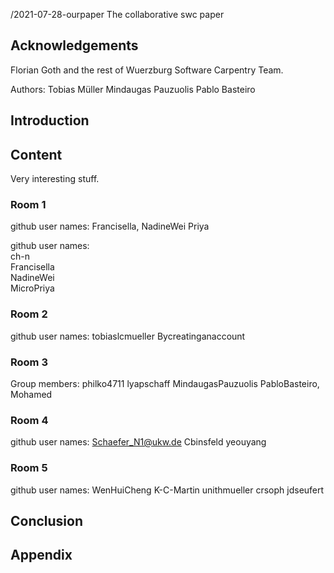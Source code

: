 /2021-07-28-ourpaper
The collaborative swc paper

## Acknowledgements

Florian Goth and the rest of Wuerzburg Software Carpentry Team.

Authors: 
Tobias Müller Mindaugas Pauzuolis Pablo Basteiro

## Introduction

## Content
Very interesting stuff.

### Room 1
github user names: Francisella, NadineWei Priya

github user names:<br>
ch-n<br>
Francisella <br>
NadineWei<br>
MicroPriya

### Room 2
github user names:
tobiaslcmueller
Bycreatinganaccount

### Room 3
Group members: philko4711 lyapschaff MindaugasPauzuolis PabloBasteiro, Mohamed


### Room 4
github user names:
Schaefer_N1@ukw.de
Cbinsfeld
yeouyang

### Room 5
github user names: WenHuiCheng K-C-Martin unithmueller crsoph jdseufert

## Conclusion

## Appendix
